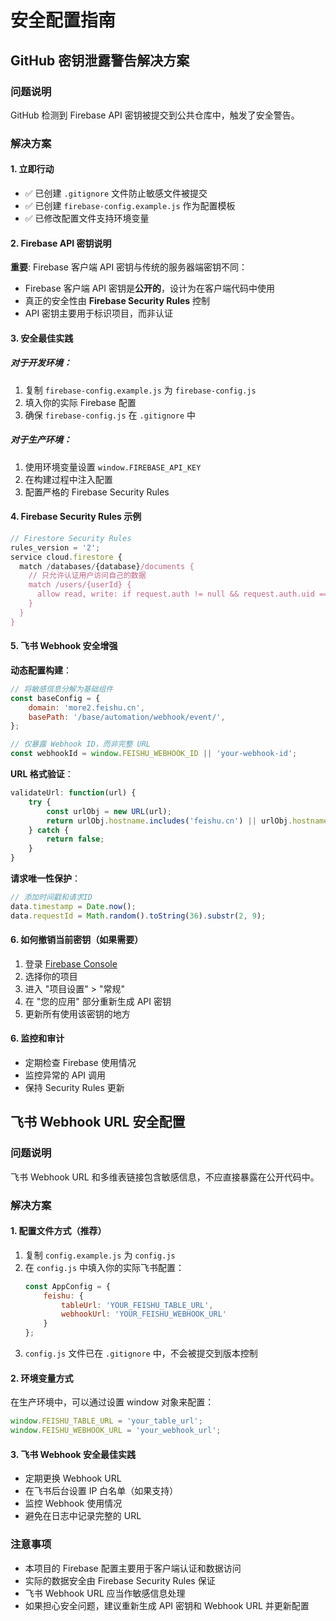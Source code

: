 # 安全配置指南

## GitHub 密钥泄露警告解决方案

### 问题说明
GitHub 检测到 Firebase API 密钥被提交到公共仓库中，触发了安全警告。

### 解决方案

#### 1. 立即行动
- ✅ 已创建 `.gitignore` 文件防止敏感文件被提交
- ✅ 已创建 `firebase-config.example.js` 作为配置模板
- ✅ 已修改配置文件支持环境变量

#### 2. Firebase API 密钥说明
**重要**: Firebase 客户端 API 密钥与传统的服务器端密钥不同：
- Firebase 客户端 API 密钥是**公开的**，设计为在客户端代码中使用
- 真正的安全性由 **Firebase Security Rules** 控制
- API 密钥主要用于标识项目，而非认证

#### 3. 安全最佳实践

##### 对于开发环境：
1. 复制 `firebase-config.example.js` 为 `firebase-config.js`
2. 填入你的实际 Firebase 配置
3. 确保 `firebase-config.js` 在 `.gitignore` 中

##### 对于生产环境：
1. 使用环境变量设置 `window.FIREBASE_API_KEY`
2. 在构建过程中注入配置
3. 配置严格的 Firebase Security Rules

#### 4. Firebase Security Rules 示例
```javascript
// Firestore Security Rules
rules_version = '2';
service cloud.firestore {
  match /databases/{database}/documents {
    // 只允许认证用户访问自己的数据
    match /users/{userId} {
      allow read, write: if request.auth != null && request.auth.uid == userId;
    }
  }
}
```

#### 5. 飞书 Webhook 安全增强

**动态配置构建**：
```javascript
// 将敏感信息分解为基础组件
const baseConfig = {
    domain: 'more2.feishu.cn',
    basePath: '/base/automation/webhook/event/',
};

// 仅暴露 Webhook ID，而非完整 URL
const webhookId = window.FEISHU_WEBHOOK_ID || 'your-webhook-id';
```

**URL 格式验证**：
```javascript
validateUrl: function(url) {
    try {
        const urlObj = new URL(url);
        return urlObj.hostname.includes('feishu.cn') || urlObj.hostname.includes('feishu.com');
    } catch {
        return false;
    }
}
```

**请求唯一性保护**：
```javascript
// 添加时间戳和请求ID
data.timestamp = Date.now();
data.requestId = Math.random().toString(36).substr(2, 9);
```

#### 6. 如何撤销当前密钥（如果需要）
1. 登录 [Firebase Console](https://console.firebase.google.com/)
2. 选择你的项目
3. 进入 "项目设置" > "常规"
4. 在 "您的应用" 部分重新生成 API 密钥
5. 更新所有使用该密钥的地方

#### 6. 监控和审计
- 定期检查 Firebase 使用情况
- 监控异常的 API 调用
- 保持 Security Rules 更新

## 飞书 Webhook URL 安全配置

### 问题说明
飞书 Webhook URL 和多维表链接包含敏感信息，不应直接暴露在公开代码中。

### 解决方案

#### 1. 配置文件方式（推荐）
1. 复制 `config.example.js` 为 `config.js`
2. 在 `config.js` 中填入你的实际飞书配置：
   ```javascript
   const AppConfig = {
       feishu: {
           tableUrl: 'YOUR_FEISHU_TABLE_URL',
           webhookUrl: 'YOUR_FEISHU_WEBHOOK_URL'
       }
   };
   ```
3. `config.js` 文件已在 `.gitignore` 中，不会被提交到版本控制

#### 2. 环境变量方式
在生产环境中，可以通过设置 window 对象来配置：
```javascript
window.FEISHU_TABLE_URL = 'your_table_url';
window.FEISHU_WEBHOOK_URL = 'your_webhook_url';
```

#### 3. 飞书 Webhook 安全最佳实践
- 定期更换 Webhook URL
- 在飞书后台设置 IP 白名单（如果支持）
- 监控 Webhook 使用情况
- 避免在日志中记录完整的 URL

### 注意事项
- 本项目的 Firebase 配置主要用于客户端认证和数据访问
- 实际的数据安全由 Firebase Security Rules 保证
- 飞书 Webhook URL 应当作敏感信息处理
- 如果担心安全问题，建议重新生成 API 密钥和 Webhook URL 并更新配置